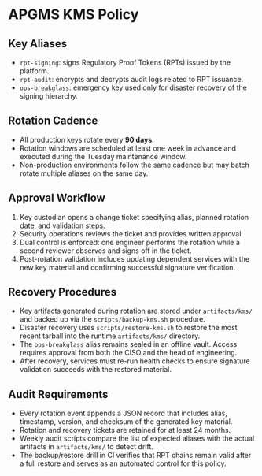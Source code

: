 # APGMS KMS Policy

## Key Aliases
- `rpt-signing`: signs Regulatory Proof Tokens (RPTs) issued by the platform.
- `rpt-audit`: encrypts and decrypts audit logs related to RPT issuance.
- `ops-breakglass`: emergency key used only for disaster recovery of the signing hierarchy.

## Rotation Cadence
- All production keys rotate every **90 days**.
- Rotation windows are scheduled at least one week in advance and executed during the Tuesday maintenance window.
- Non-production environments follow the same cadence but may batch rotate multiple aliases on the same day.

## Approval Workflow
1. Key custodian opens a change ticket specifying alias, planned rotation date, and validation steps.
2. Security operations reviews the ticket and provides written approval.
3. Dual control is enforced: one engineer performs the rotation while a second reviewer observes and signs off in the ticket.
4. Post-rotation validation includes updating dependent services with the new key material and confirming successful signature verification.

## Recovery Procedures
- Key artifacts generated during rotation are stored under `artifacts/kms/` and backed up via the `scripts/backup-kms.sh` procedure.
- Disaster recovery uses `scripts/restore-kms.sh` to restore the most recent tarball into the runtime `artifacts/kms/` directory.
- The `ops-breakglass` alias remains sealed in an offline vault. Access requires approval from both the CISO and the head of engineering.
- After recovery, services must re-run health checks to ensure signature validation succeeds with the restored material.

## Audit Requirements
- Every rotation event appends a JSON record that includes alias, timestamp, version, and checksum of the generated key material.
- Rotation and recovery tickets are retained for at least 24 months.
- Weekly audit scripts compare the list of expected aliases with the actual artifacts in `artifacts/kms/` to detect drift.
- The backup/restore drill in CI verifies that RPT chains remain valid after a full restore and serves as an automated control for this policy.
